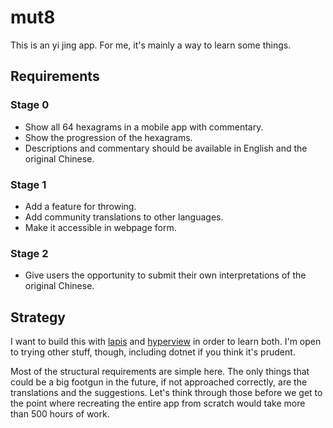 # mut8

This is an yi jing app. For me, it's mainly a way to learn some things. 

## Requirements

### Stage 0
- Show all 64 hexagrams in a mobile app with commentary.
- Show the progression of the hexagrams.
- Descriptions and commentary should be available in English and the original
  Chinese.

### Stage 1
- Add a feature for throwing. 
- Add community translations to other languages.
- Make it accessible in webpage form.

### Stage 2
- Give users the opportunity to submit their own interpretations of the
  original Chinese.

## Strategy

I want to build this with [lapis](https://github.com/leafo/lapis/) and
[hyperview](https://hyperview.org/) in order to learn both. I'm open to trying
other stuff, though, including dotnet if you think it's prudent.

Most of the structural requirements are simple here. The only things that could
be a big footgun in the future, if not approached correctly, are the
translations and the suggestions. Let's think through those before we get to
the point where recreating the entire app from scratch would take more than 500
hours of work.
